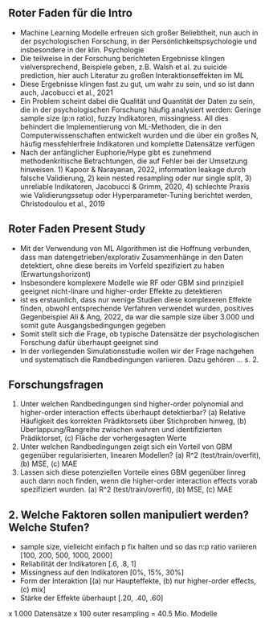 ## Roter Faden für die Intro
 - Machine Learning Modelle erfreuen sich großer Beliebtheit, nun auch in der psychologischen Forschung, in der Persönlichkeitspsychologie und insbesondere in der klin. Psychologie
 - Die teilweise in der Forschung berichteten Ergebnisse klingen vielversprechend, Beispiele geben, z.B. Walsh et al. zu suicide prediction, hier auch Literatur zu großen Interaktionseffekten im ML
 - Diese Ergebnisse klingen fast zu gut, um wahr zu sein, und so ist dann auch, Jacobucci et al., 2021
 - Ein Problem scheint dabei die Qualität und Quantität der Daten zu sein, die in der psychologischen Forschung häufig analysiert werden: Geringe sample size (p:n ratio), fuzzy Indikatoren, missingness. All dies behindert die Implementierung von ML-Methoden, die in den Computerwissenschaften entwickelt wurden und die über ein großes N, häufig messfehlerfreie Indikatoren und komplette Datensätze verfügen
- Nach der anfänglicher Euphorie/Hype gibt es zunehmend methodenkritische Betrachtungen, die auf Fehler bei der Umsetzung hinweisen. 1) Kapoor & Narayanan, 2022, information leakage durch falsche Validierung, 2) kein nested resampling oder nur single split, 3) unreliable Indikatoren, Jacobucci & Grimm, 2020, 4) schlechte Praxis wie Validierungssetup oder Hyperparameter-Tuning berichtet werden, Christodoulou et al., 2019
  
## Roter Faden Present Study
 - Mit der Verwendung von ML Algorithmen ist die Hoffnung verbunden, dass man datengetrieben/explorativ Zusammenhänge in den Daten detektiert, ohne diese bereits im Vorfeld spezifiziert zu haben (Erwartungshorizont)
 - Insbesondere komplexere Modelle wie RF oder GBM sind prinzipiell geeignet nicht-linare und higher-order Effekte zu detektieren
 - ist es erstaunlich, dass nur wenige Studien diese komplexeren Effekte finden, obwohl entsprechende Verfahren verwendet wurden, positives Gegenbeispiel Ali & Ang, 2022, da war die sample size über 3.000 und somit gute Ausgangsbedingungen gegeben
 - Somit stellt sich die Frage, ob typische Datensätze der psychologischen Forschung dafür überhaupt geeignet sind
 - In der vorliegenden Simulationsstudie wollen wir der Frage nachgehen und systematisch die Randbedingungen variieren. Dazu gehören ... s. 2.
 
 ## Forschungsfragen
 1. Unter welchen Randbedingungen sind higher-order polynomial and higher-order interaction effects überhaupt detektierbar? (a) Relative Häufigkeit des korrekten Prädiktorsets über Stichproben hinweg, (b) Überlappung/Rangreihe zwischen wahren und identifizierten Prädiktorset, (c) Fläche der vorhergesagten Werte
 2. Unter welchen Randbedingungen zeigt sich ein Vorteil von GBM gegenüber regularisierten, linearen Modellen? (a) R^2 (test/train/overfit), (b) MSE, (c) MAE
 3. Lassen sich diese potenziellen Vorteile eines GBM gegenüber linreg auch dann noch finden, wenn die higher-order interaction effects vorab spezifiziert wurden.  (a) R^2 (test/train/overfit), (b) MSE, (c) MAE
 
## 2. Welche Faktoren sollen manipuliert werden? Welche Stufen?
 - sample size, vielleicht einfach p fix halten und so das n:p ratio variieren [100, 200, 500, 1000, 2000]
 - Reliabilität der Indikatoren [.6, .8, 1]
 - Missingness auf den Indikatoren [0%, 15%, 30%]
 - Form der Interaktion [(a) nur Haupteffekte, (b) nur higher-order effects, (c) mix]
 - Stärke der Effekte überhaupt [.20, .40, .60]

x 1.000 Datensätze
x 100 outer resampling = 40.5 Mio. Modelle

